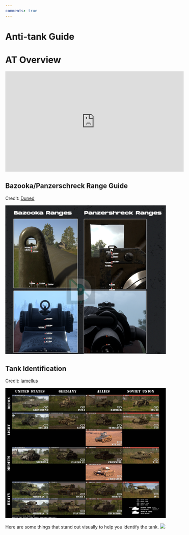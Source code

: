 ```yaml
---
comments: true
---
```

# Anti-tank Guide

# AT Overview
<iframe width="560" height="315"
    src="https://www.youtube.com/embed/lrK4N7lBy1Q"
    title="YouTube video player"
    frameborder="0"
    allow="accelerometer; autoplay; clipboard-write; encrypted-media; gyroscope; picture-in-picture"
    allowfullscreen>
</iframe>

## Bazooka/Panzerschreck Range Guide
Credit: [Duned](https://www.youtube.com/@Duned)

![](atguide/atguide_image1.png)<br>

## Tank Identification
Credit: [lamellus](https://reddit.com/r/HellLetLoose/comments/1i3n6e5/tank_identification_cheat_sheet_update_16)

![](atguide/atguide_image2.jpg)<br>

Here are some things that stand out visually to help you identify the tank.
![](atguide/atguide_image3.jpg)<br>